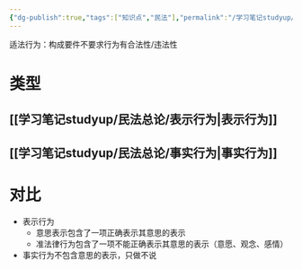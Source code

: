 ```yaml
---
{"dg-publish":true,"tags":["知识点","民法"],"permalink":"/学习笔记studyup/民法总论/适法行为/","dgPassFrontmatter":true,"created":"2024-07-14T18:53:16.088+08:00","updated":"2024-11-14T23:34:40.231+08:00"}
---
```


适法行为：构成要件不要求行为有合法性/违法性
# 类型
## [[学习笔记studyup/民法总论/表示行为\|表示行为]]
## [[学习笔记studyup/民法总论/事实行为\|事实行为]]
# 对比
- 表示行为
	- 意思表示包含了一项正确表示其意思的表示
	- 准法律行为包含了一项不能正确表示其意思的表示（意愿、观念、感情）
- 事实行为不包含意思的表示，只做不说
